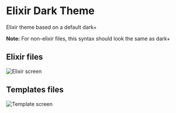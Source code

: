 # Elixir Dark Theme

Elixir theme based on a default dark+

**Note:** For non-elixir files, this syntax should look the same as dark+
## Elixir files
![Elixir screen](./imgs/elixir.png)

## Templates files
![Template screen](./imgs/template.png)